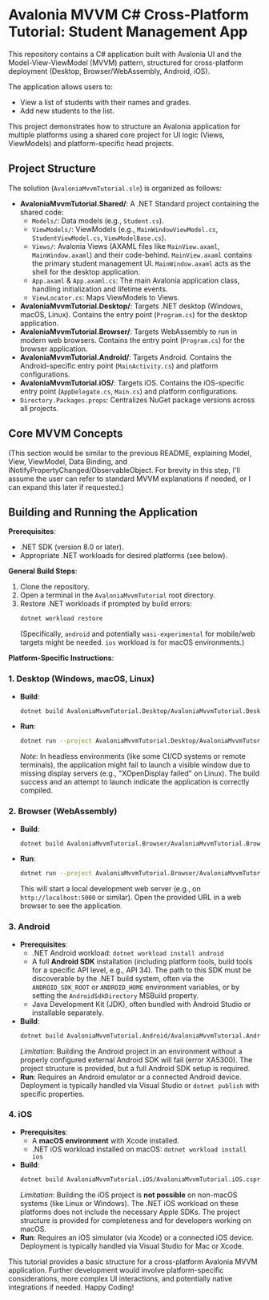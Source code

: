 # Avalonia MVVM C# Cross-Platform Tutorial: Student Management App

This repository contains a C# application built with Avalonia UI and the Model-View-ViewModel (MVVM) pattern, structured for cross-platform deployment (Desktop, Browser/WebAssembly, Android, iOS).

The application allows users to:
*   View a list of students with their names and grades.
*   Add new students to the list.

This project demonstrates how to structure an Avalonia application for multiple platforms using a shared core project for UI logic (Views, ViewModels) and platform-specific head projects.

## Project Structure

The solution (`AvaloniaMvvmTutorial.sln`) is organized as follows:

*   **AvaloniaMvvmTutorial.Shared/**: A .NET Standard project containing the shared code:
    *   `Models/`: Data models (e.g., `Student.cs`).
    *   `ViewModels/`: ViewModels (e.g., `MainWindowViewModel.cs`, `StudentViewModel.cs`, `ViewModelBase.cs`).
    *   `Views/`: Avalonia Views (AXAML files like `MainView.axaml`, `MainWindow.axaml`) and their code-behind. `MainView.axaml` contains the primary student management UI. `MainWindow.axaml` acts as the shell for the desktop application.
    *   `App.axaml` & `App.axaml.cs`: The main Avalonia application class, handling initialization and lifetime events.
    *   `ViewLocator.cs`: Maps ViewModels to Views.
*   **AvaloniaMvvmTutorial.Desktop/**: Targets .NET desktop (Windows, macOS, Linux). Contains the entry point (`Program.cs`) for the desktop application.
*   **AvaloniaMvvmTutorial.Browser/**: Targets WebAssembly to run in modern web browsers. Contains the entry point (`Program.cs`) for the browser application.
*   **AvaloniaMvvmTutorial.Android/**: Targets Android. Contains the Android-specific entry point (`MainActivity.cs`) and platform configurations.
*   **AvaloniaMvvmTutorial.iOS/**: Targets iOS. Contains the iOS-specific entry point (`AppDelegate.cs`, `Main.cs`) and platform configurations.
*   `Directory.Packages.props`: Centralizes NuGet package versions across all projects.

## Core MVVM Concepts

(This section would be similar to the previous README, explaining Model, View, ViewModel, Data Binding, and INotifyPropertyChanged/ObservableObject. For brevity in this step, I'll assume the user can refer to standard MVVM explanations if needed, or I can expand this later if requested.)

## Building and Running the Application

**Prerequisites**:
*   .NET SDK (version 8.0 or later).
*   Appropriate .NET workloads for desired platforms (see below).

**General Build Steps**:
1.  Clone the repository.
2.  Open a terminal in the `AvaloniaMvvmTutorial` root directory.
3.  Restore .NET workloads if prompted by build errors:
    ```bash
    dotnet workload restore
    ```
    (Specifically, `android` and potentially `wasi-experimental` for mobile/web targets might be needed. `ios` workload is for macOS environments.)

**Platform-Specific Instructions**:

### 1. Desktop (Windows, macOS, Linux)

*   **Build**:
    ```bash
    dotnet build AvaloniaMvvmTutorial.Desktop/AvaloniaMvvmTutorial.Desktop.csproj
    ```
*   **Run**:
    ```bash
    dotnet run --project AvaloniaMvvmTutorial.Desktop/AvaloniaMvvmTutorial.Desktop.csproj
    ```
    *Note*: In headless environments (like some CI/CD systems or remote terminals), the application might fail to launch a visible window due to missing display servers (e.g., "XOpenDisplay failed" on Linux). The build success and an attempt to launch indicate the application is correctly compiled.

### 2. Browser (WebAssembly)

*   **Build**:
    ```bash
    dotnet build AvaloniaMvvmTutorial.Browser/AvaloniaMvvmTutorial.Browser.csproj
    ```
*   **Run**:
    ```bash
    dotnet run --project AvaloniaMvvmTutorial.Browser/AvaloniaMvvmTutorial.Browser.csproj
    ```
    This will start a local development web server (e.g., on `http://localhost:5000` or similar). Open the provided URL in a web browser to see the application.

### 3. Android

*   **Prerequisites**:
    *   .NET Android workload: `dotnet workload install android`
    *   A full **Android SDK** installation (including platform tools, build tools for a specific API level, e.g., API 34). The path to this SDK must be discoverable by the .NET build system, often via the `ANDROID_SDK_ROOT` or `ANDROID_HOME` environment variables, or by setting the `AndroidSdkDirectory` MSBuild property.
    *   Java Development Kit (JDK), often bundled with Android Studio or installable separately.
*   **Build**:
    ```bash
    dotnet build AvaloniaMvvmTutorial.Android/AvaloniaMvvmTutorial.Android.csproj
    ```
    *Limitation*: Building the Android project in an environment without a properly configured external Android SDK will fail (error XA5300). The project structure is provided, but a full Android SDK setup is required.
*   **Run**: Requires an Android emulator or a connected Android device. Deployment is typically handled via Visual Studio or `dotnet publish` with specific properties.

### 4. iOS

*   **Prerequisites**:
    *   A **macOS environment** with Xcode installed.
    *   .NET iOS workload installed on macOS: `dotnet workload install ios`
*   **Build**:
    ```bash
    dotnet build AvaloniaMvvmTutorial.iOS/AvaloniaMvvmTutorial.iOS.csproj
    ```
    *Limitation*: Building the iOS project is **not possible** on non-macOS systems (like Linux or Windows). The .NET iOS workload on these platforms does not include the necessary Apple SDKs. The project structure is provided for completeness and for developers working on macOS.
*   **Run**: Requires an iOS simulator (via Xcode) or a connected iOS device. Deployment is typically handled via Visual Studio for Mac or Xcode.

This tutorial provides a basic structure for a cross-platform Avalonia MVVM application. Further development would involve platform-specific considerations, more complex UI interactions, and potentially native integrations if needed.
Happy Coding!
